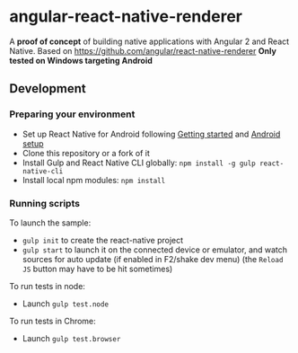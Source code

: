 # angular-react-native-renderer

A **proof of concept** of building native applications with Angular 2 and React Native.
Based on https://github.com/angular/react-native-renderer
**Only tested on Windows targeting Android**

## Development

### Preparing your environment
* Set up React Native for Android following [Getting started](https://facebook.github.io/react-native/docs/getting-started.html) and [Android setup](https://facebook.github.io/react-native/docs/android-setup.htmlt)
* Clone this repository or a fork of it
* Install Gulp and React Native CLI globally: `npm install -g gulp react-native-cli`
* Install local npm modules: `npm install`

### Running scripts

To launch the sample:
* `gulp init` to create the react-native project
* `gulp start` to launch it on the connected device or emulator, and watch sources for auto update (if enabled in F2/shake dev menu)
(the `Reload JS` button may have to be hit sometimes)

To run tests in node:
* Launch `gulp test.node`

To run tests in Chrome:
* Launch `gulp test.browser`
